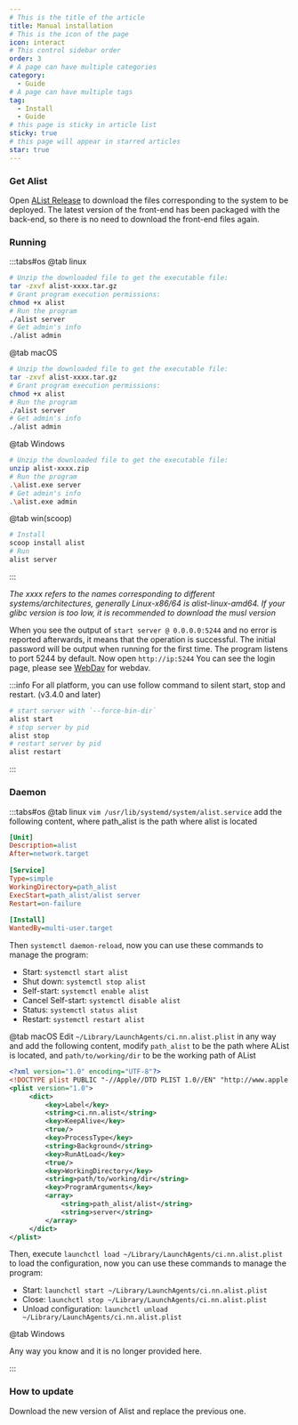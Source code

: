 ```yaml
---
# This is the title of the article
title: Manual installation
# This is the icon of the page
icon: interact
# This control sidebar order
order: 3
# A page can have multiple categories
category:
  - Guide
# A page can have multiple tags
tag:
  - Install
  - Guide
# this page is sticky in article list
sticky: true
# this page will appear in starred articles
star: true
---
```


### Get Alist
Open [AList Release](https://github.com/Xhofe/alist/releases) to download the files corresponding to the system to be deployed. The latest version of the front-end has been packaged with the back-end, so there is no need to download the front-end files again.

### Running

:::tabs#os
@tab linux

```bash
# Unzip the downloaded file to get the executable file:
tar -zxvf alist-xxxx.tar.gz
# Grant program execution permissions:
chmod +x alist
# Run the program
./alist server
# Get admin's info
./alist admin
```
@tab macOS
```bash
# Unzip the downloaded file to get the executable file:
tar -zxvf alist-xxxx.tar.gz
# Grant program execution permissions:
chmod +x alist
# Run the program
./alist server
# Get admin's info
./alist admin
```
@tab Windows
```bash
# Unzip the downloaded file to get the executable file:
unzip alist-xxxx.zip
# Run the program
.\alist.exe server
# Get admin's info
.\alist.exe admin
```
@tab win(scoop)
```bash
# Install
scoop install alist
# Run
alist server
```
:::

*The xxxx refers to the names corresponding to different systems/architectures, generally Linux-x86/64 is alist-linux-amd64. If your glibc version is too low, it is recommended to download the musl version*

When you see the output of `start server @ 0.0.0.0:5244` and no error is reported afterwards, it means that the operation is successful. The initial password will be output when running for the first time. The program listens to port 5244 by default. Now open `http://ip:5244` You can see the login page, please see [WebDav](../webdav.md) for webdav.

:::info
For all platform, you can use follow command to silent start, stop and restart. (v3.4.0 and later)

```bash
# start server with `--force-bin-dir`
alist start
# stop server by pid
alist stop
# restart server by pid
alist restart
```
:::

### Daemon

:::tabs#os
@tab linux
`vim /usr/lib/systemd/system/alist.service` add the following content, where path_alist is the path where alist is located
```ini
[Unit]
Description=alist
After=network.target
 
[Service]
Type=simple
WorkingDirectory=path_alist
ExecStart=path_alist/alist server
Restart=on-failure
 
[Install]
WantedBy=multi-user.target
```
Then `systemctl daemon-reload`, now you can use these commands to manage the program:
- Start: `systemctl start alist`
- Shut down: `systemctl stop alist`
- Self-start: `systemctl enable alist`
- Cancel Self-start: `systemctl disable alist`
- Status: `systemctl status alist`
- Restart: `systemctl restart alist`

@tab macOS
Edit `~/Library/LaunchAgents/ci.nn.alist.plist` in any way and add the following content, modify `path_alist` to be the path where AList is located, and `path/to/working/dir` to be the working path of AList

```xml
<?xml version="1.0" encoding="UTF-8"?>
<!DOCTYPE plist PUBLIC "-//Apple//DTD PLIST 1.0//EN" "http://www.apple.com/DTDs/PropertyList-1.0.dtd">
<plist version="1.0">
     <dict>
         <key>Label</key>
         <string>ci.nn.alist</string>
         <key>KeepAlive</key>
         <true/>
         <key>ProcessType</key>
         <string>Background</string>
         <key>RunAtLoad</key>
         <true/>
         <key>WorkingDirectory</key>
         <string>path/to/working/dir</string>
         <key>ProgramArguments</key>
         <array>
             <string>path_alist/alist</string>
             <string>server</string>
         </array>
     </dict>
</plist>
```

Then, execute `launchctl load ~/Library/LaunchAgents/ci.nn.alist.plist` to load the configuration, now you can use these commands to manage the program:

- Start: `launchctl start ~/Library/LaunchAgents/ci.nn.alist.plist`
- Close: `launchctl stop ~/Library/LaunchAgents/ci.nn.alist.plist`
- Unload configuration: `launchctl unload ~/Library/LaunchAgents/ci.nn.alist.plist`

@tab Windows

Any way you know and it is no longer provided here.

:::


### How to update

Download the new version of Alist and replace the previous one.